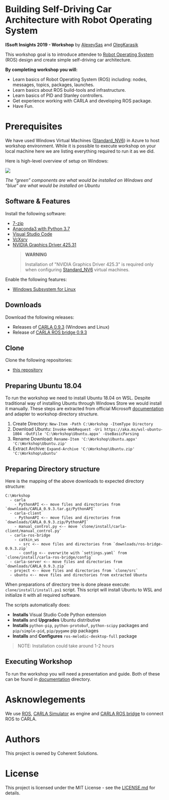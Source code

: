 # Building Self-Driving Car Architecture with Robot Operating System

**ISsoft Insights 2019 - Workshop** by [AlexeySas](https://github.com/alexeysas) and [OlegKarasik](https://github.com/OlegKarasik)

This workshop goal is to introduce attendee to [Robot Operating System](http://wiki.ros.org/) (ROS) design and create simple self-driving car architecture.

**By completing workshop you will:**

* Learn basics of Robot Operating System (ROS) including: nodes, messages, topics, packages, launches.
* Learn basics about ROS build-tools and infrastructure.
* Learn basics of PID and Stanley controllers.
* Get experience working with CARLA and developing ROS package.
* Have Fun.

# Prerequisites

We have used Windows Virtual Machines ([Standard_NV6](https://docs.microsoft.com/en-us/azure/virtual-machines/windows/sizes-gpu#nv-series)) in Azure to host workshop environment. While it is possible to execute workshop on your local machine here we are listing everything required to run it as we did. 

Here is high-level overview of setup on Windows: 

![](https://user-images.githubusercontent.com/36962980/58967435-d645a280-87bc-11e9-8e70-f19abd86b14b.png)

*The “green” components are what would be installed on Windows and “blue” are what would be installed on Ubuntu*

## Software & Features

Install the following software:

* [7-zip](https://www.7-zip.org/)
* [Anaconda3 with Python 3.7](https://www.anaconda.com/)
* [Visual Studio Code](https://code.visualstudio.com/)
* [VcXsrv](https://sourceforge.net/projects/vcxsrv/)
* [NVIDIA Graphics Driver 425.31](https://docs.microsoft.com/en-us/azure/virtual-machines/windows/n-series-driver-setup#nvidia-grid-drivers)
  > **WARNING** 
  >
  > Installation of "NVIDIA Graphics Driver 425.3" is required only when configuring [Standard_NV6](https://docs.microsoft.com/en-us/azure/virtual-machines/windows/sizes-gpu#nv-series) virtual machines.

Enable the following features:

* [Windows Subsystem for Linux](https://docs.microsoft.com/en-us/windows/wsl/install-win10)

## Downloads

Download the following releases:

* Releases of [CARLA 0.9.3](https://github.com/carla-simulator/carla/releases/tag/0.9.3) (Windows and Linux)
* Release of [CARLA ROS bridge 0.9.3](https://github.com/carla-simulator/ros-bridge/releases/tag/0.9.3)

## Clone

Clone the following repositories:

* [this repository](https://github.com/coherentsolutionsinc/issoft-insights-2019-sdc-carla-ros.git)

## Preparing Ubuntu 18.04

To run the workshop we need to install Ubuntu 18.04 on WSL. Despite traditional way of installing Ubuntu through Windows Store we would install it manually. These steps are extracted from official Microsoft [documentation](https://docs.microsoft.com/en-us/windows/wsl/install-on-server) and adapter to workshop directory structure.

1. Create Directory: `New-Item -Path C:\Workshop -ItemType Directory`
2. Download Ubuntu: `Invoke-WebRequest -Uri https://aka.ms/wsl-ubuntu-1804 -OutFile 'C:\Workshop\Ubuntu.appx' -UseBasicParsing`
3. Rename Download: `Rename-Item 'C:\Workshop\Ubuntu.appx' 'C:\Workshop\Ubuntu.zip'`
4. Extract Archive: `Expand-Archive 'C:\Workshop\Ubuntu.zip' 'C:\Workshop\ubuntu'`

## Preparing Directory structure

Here is the mapping of the above downloads to expected directory structure:

```
C:\Workshop
  - carla
    - PythonAPI <-- move files and directories from `downloads/CARLA_0.9.3.tar.gz/PythonAPI`
  - carla-client
    - PythonAPI <-- move files and directories from `downloads/CARLA_0.9.3.zip/PythonAPI`
    - manual_control.py <-- move `clone/install/carla-client/manual_control.py`
  - carla-ros-bridge
    - catkin_ws
      - src <-- move files and directories from `downloads/ros-bridge-0.9.3.zip`
	  - config <-- overwrite with `settings.yaml` from `clone/install/carla-ros-bridge/config`
  - carla-server <-- move files and directories from `downloads/CARLA_0.9.3.zip`
  - project <-- move files and directories from `clone/src`
  - ubuntu <-- move files and directories from extracted Ubuntu
``` 

When preparations of directory tree is done please execute: `clone/install/install.ps1` script. This script will install Ubuntu to WSL and initialize it with all required software.

The scripts automatically does:

* **Installs** Visual Studio Code Python extension
* **Installs** and **Upgrades** Ubuntu distributive
* **Installs** `python-pip`, `python-protobuf`, `python-scipy` packages and `pip/simple-pid`, `pip/pygame` pip packages
* **Installs** and **Configures** `ros-melodic-desktop-full` package

> NOTE: Installation could take around 1-2 hours

## Executing Workshop

To run the workshop you will need a presentation and guide. Both of these can be found in [documentation](https://github.com/coherentsolutionsinc/issoft-insights-2019-sdc-carla-ros/tree/master/documentation) directory.

# Asknowlegements

We use [ROS](https://github.com/ros), [CARLA Simulator](https://github.com/carla-simulator/carla) as engine and [CARLA ROS bridge](https://github.com/carla-simulator/ros-bridge) to connect ROS to CARLA.

# Authors

This project is owned by Coherent Solutions.

# License

This project is licensed under the MIT License - see the [LICENSE.md](https://github.com/coherentsolutionsinc/issoft-insights-2019-sdc-carla-ros/blob/master/LICENSE.md) for details.
